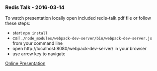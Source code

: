 ### Redis Talk - 2016-03-14

To watch presentation locally open included redis-talk.pdf file or follow these steps:
  - start `npm install`
  - call `./node_modules/webpack-dev-server/bin/webpack-dev-server.js` from your command line
  - open http://localhost:8080/webpack-dev-server/ in your browser
  - use arrow key to navigate

[Online Presentation](http://dev.heimschild.com/redis-talk)
